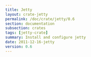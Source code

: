 ```yaml
---
title: Jetty
layout: crate-jetty
permalink: /doc/crate/jetty/0.6
section: documentation
subsection: crates
tags: [jetty-crate]
summary: Install and configure jetty
date: 2011-12-16-jetty
version: 0.6
---
```


